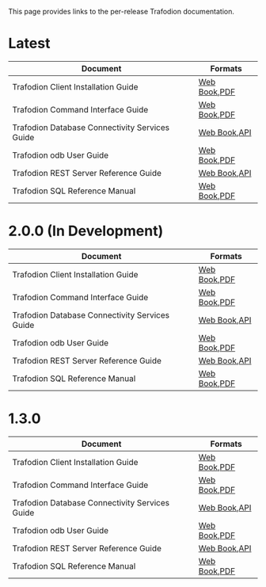 <!--
  Licensed under the Apache License, Version 2.0 (the "License");
  you may not use this file except in compliance with the License.
  You may obtain a copy of the License at
 
      http://www.apache.org/licenses/LICENSE-2.0
 
  Unless required by applicable law or agreed to in writing, software
  distributed under the License is distributed on an "AS IS" BASIS,
  WITHOUT WARRANTIES OR CONDITIONS OF ANY KIND, either express or implied.
  See the License for the specific language governing permissions and
  limitations under the 
  License.
-->
This page provides links to the per-release Trafodion documentation.

# Latest

Document                                       | Formats
-----------------------------------------------|-----------------------------------
Trafodion Client Installation Guide            | [Web Book](docs/client_install/index.html),[PDF](docs/client_install/Trafodion_Client_Installation_Guide.pdf)
Trafodion Command Interface Guide              | [Web Book](docs/command_interface/index.html),[PDF](docs/command_interface/Trafodion_Command_Interface_Guide.pdf)
Trafodion Database Connectivity Services Guide | [Web Book](docs/dcs_reference/index.html),[API](docs/dcs_reference/apidocs/index.html)
Trafodion odb User Guide                       | [Web Book](docs/odb/index.html),[PDF](docs/odb/Trafodion_odb_User_Guide.pdf)
Trafodion REST Server Reference Guide          | [Web Book](docs/rest_reference/index.html),[API](docs/rest_reference/apidocs/index.html)
Trafodion SQL Reference Manual                 | [Web Book](docs/sql_reference/index.html),[PDF](docs/sql_reference/Trafodion_SQL_Reference_Manual.pdf)

# 2.0.0 (In Development)

Document                                       | Formats
-----------------------------------------------|-----------------------------------
Trafodion Client Installation Guide            | [Web Book](docs/2.0.0/client_install/index.html),[PDF](docs/2.0.0/client_install/Trafodion_Client_Installation_Guide.pdf)
Trafodion Command Interface Guide              | [Web Book](docs/2.0.0/command_interface/index.html),[PDF](docs/2.0.0/command_interface/Trafodion_Command_Interface_Guide.pdf)
Trafodion Database Connectivity Services Guide | [Web Book](docs/2.0.0/dcs_reference/index.html),[API](docs/2.0.0/dcs_reference/apidocs/index.html)
Trafodion odb User Guide                       | [Web Book](docs/2.0.0/odb/index.html),[PDF](docs/2.0.0/odb/Trafodion_odb_User_Guide.pdf)
Trafodion REST Server Reference Guide          | [Web Book](docs/2.0.0/rest_reference/index.html),[API](docs/2.0.0/rest_reference/apidocs/index.html)
Trafodion SQL Reference Manual                 | [Web Book](docs/2.0.0/sql_reference/index.html),[PDF](docs/2.0.0/sql_reference/Trafodion_SQL_Reference_Manual.pdf)

# 1.3.0

Document                                       | Formats
-----------------------------------------------|-----------------------------------
Trafodion Client Installation Guide            | [Web Book](docs/1.3.0/client_install/index.html),[PDF](docs/1.3.0/client_install/Trafodion_Client_Installation_Guide.pdf)
Trafodion Command Interface Guide              | [Web Book](docs/1.3.0/command_interface/index.html),[PDF](docs/1.3.0/command_interface/Trafodion_Command_Interface_Guide.pdf)
Trafodion Database Connectivity Services Guide | [Web Book](docs/1.3.0/dcs_reference/index.html),[API](docs/1.3.0/dcs_reference/apidocs/index.html)
Trafodion odb User Guide                       | [Web Book](docs/1.3.0/odb/index.html),[PDF](docs/1.3.0/odb/Trafodion_odb_User_Guide.pdf)
Trafodion REST Server Reference Guide          | [Web Book](docs/1.3.0/rest_reference/index.html),[API](docs/1.3.0/rest_reference/apidocs/index.html)
Trafodion SQL Reference Manual                 | [Web Book](docs/1.3.0/sql_reference/index.html),[PDF](docs/1.3.0/sql_reference/Trafodion_SQL_Reference_Manual.pdf)

